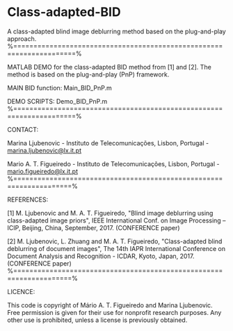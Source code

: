 # Class-adapted-BID
A class-adapted blind image deblurring method based on the plug-and-play approach. 
%=====================================================================%

MATLAB DEMO for the class-adapted BID method from [1] and [2]. The method is based on the plug-and-play (PnP) framework. 

MAIN BID function: Main_BID_PnP.m 

DEMO SCRIPTS: Demo_BID_PnP.m
%=====================================================================%

CONTACT:

 Marina Ljubenovic - 
 Instituto de Telecomunicações, Lisbon, Portugal - 
 marina.ljubenovic@lx.it.pt

 Mario A. T. Figueiredo - 
 Instituto de Telecomunicações, Lisbon, Portugal - 
 mario.figueiredo@lx.it.pt
%====================================================================%


REFERENCES:

 [1] M. Ljubenovic and M. A. T. Figueiredo, "Blind image deblurring using class-adapted image priors", 
       IEEE International Conf. on Image Processing – ICIP, Beijing, China, September, 2017. (CONFERENCE paper)
       
 [2] M. Ljubenovic, L. Zhuang and M. A. T. Figueiredo, "Class-adapted blind deblurring of document images",
       The 14th IAPR International Conference on Document Analysis and Recognition - ICDAR, Kyoto, Japan, 2017. (CONFERENCE paper)
%====================================================================%


LICENCE:

This code is copyright of Mário A. T. Figueiredo and Marina Ljubenovic. 
Free permission is given for their use for nonprofit research purposes. 
Any other use is prohibited, unless a license is previously obtained.
